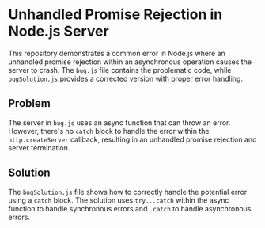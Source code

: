# Unhandled Promise Rejection in Node.js Server

This repository demonstrates a common error in Node.js where an unhandled promise rejection within an asynchronous operation causes the server to crash. The `bug.js` file contains the problematic code, while `bugSolution.js` provides a corrected version with proper error handling.

## Problem

The server in `bug.js` uses an async function that can throw an error. However, there's no `catch` block to handle the error within the `http.createServer` callback, resulting in an unhandled promise rejection and server termination.

## Solution

The `bugSolution.js` file shows how to correctly handle the potential error using a `catch` block. The solution uses `try...catch` within the async function to handle synchronous errors and `.catch` to handle asynchronous errors.
